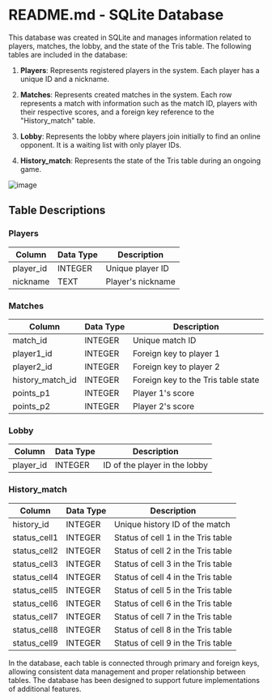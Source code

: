 # README.md - SQLite Database

This database was created in SQLite and manages information related to players, matches, the lobby, and the state of the Tris table. The following tables are included in the database:

1. **Players**: Represents registered players in the system. Each player has a unique ID and a nickname.

2. **Matches**: Represents created matches in the system. Each row represents a match with information such as the match ID, players with their respective scores, and a foreign key reference to the "History_match" table.

3. **Lobby**: Represents the lobby where players join initially to find an online opponent. It is a waiting list with only player IDs.

5. **History_match**: Represents the state of the Tris table during an ongoing game.

![image](https://github.com/bdetoni24/MultiplayerTrisGame/assets/113236784/1fa931c8-de90-47fa-a089-222dbfac536d)


## Table Descriptions

### Players

| Column      | Data Type | Description            |
|-------------|-----------|------------------------|
| player_id   | INTEGER   | Unique player ID       |
| nickname    | TEXT      | Player's nickname      |

### Matches

| Column             | Data Type | Description                                |
|--------------------|-----------|--------------------------------------------|
| match_id           | INTEGER   | Unique match ID                            |
| player1_id         | INTEGER   | Foreign key to player 1                    |
| player2_id         | INTEGER   | Foreign key to player 2                    |
| history_match_id   | INTEGER   | Foreign key to the Tris table state         |
| points_p1          | INTEGER   | Player 1's score                           |
| points_p2          | INTEGER   | Player 2's score                           |

### Lobby

| Column         | Data Type | Description                                  |
|----------------|-----------|----------------------------------------------|
| player_id      | INTEGER   | ID of the player in the lobby                 |

### History_match

| Column         | Data Type | Description                                |
|----------------|-----------|--------------------------------------------|
| history_id     | INTEGER   | Unique history ID of the match              |
| status_cell1   | INTEGER   | Status of cell 1 in the Tris table          |
| status_cell2   | INTEGER   | Status of cell 2 in the Tris table          |
| status_cell3   | INTEGER   | Status of cell 3 in the Tris table          |
| status_cell4   | INTEGER   | Status of cell 4 in the Tris table          |
| status_cell5   | INTEGER   | Status of cell 5 in the Tris table          |
| status_cell6   | INTEGER   | Status of cell 6 in the Tris table          |
| status_cell7   | INTEGER   | Status of cell 7 in the Tris table          |
| status_cell8   | INTEGER   | Status of cell 8 in the Tris table          |
| status_cell9   | INTEGER   | Status of cell 9 in the Tris table          |

In the database, each table is connected through primary and foreign keys, allowing consistent data management and proper relationship between tables. The database has been designed to support future implementations of additional features.
